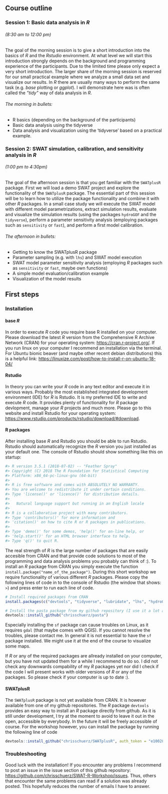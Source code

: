## Course outline

### Session 1: Basic data analysis in *R* 
###### (8:30 am to 12:00 pm)

The goal of the morning session is to give a short introduction into the basics of *R* and the *Rstudio* environment. At what level we will start this introduction strongly depends on the background and programming experience of the participants. Due to the limited time please only expect a very short introduction. The larger share of the morning session is reserved for our small practical example where we analyze a small data set and visualize our results. In *R* there are usually many ways to perform the same task (e.g. *base* plotting or *ggplot*). I will demonstrate here was is often called the *"tidy"* way of data analysis in *R*.

###### The morning in bullets:
- R basics (depending on the background of the participants)
- Basic data analysis using the tidyverse
- Data analysis and visualization using the ‘tidyverse’ based on a practical example.



### Session 2: SWAT simulation, calibration, and sensitivity analysis in *R* 
###### (1:00 pm to 4:30pm)
The goal of the afternoon session is that you get familiar with the `SWATplusR` package. First we will load a demo SWAT project and explore the functionality of the `SWATplusR` package. The essential part of this session will be to learn how to utilize the package functionality and combine it with other *R* packages. In a small case study we will execute the SWAT model with different model parametrizations, extract simulation results, evaluate and visualize the simulation results (using the packages `hydroGOF` and the `tidyverse`), perform a parameter sensitivity analysis (employing packages such as `sensitivity` or `fast`), and perform a first model calibration.

###### The afternoon in bullets:
- Getting to know the SWATplusR package
- Parameter sampling (e.g. with `lhs`) and SWAT model execution
- SWAT model parameter sensitivity analysis (employing *R* packages such as `sensitivity` or `fast`, maybe own functions)
- A simple model evaluation/calibration example
- Visualization of the model results



## First steps
### Installation
#### base *R*
In order to execute *R* code you require base R installed on your computer. Please download the latest *R* version from the Comprehensive R Archive Network (CRAN) for your operating system: https://cran.r-project.org/. 
If you run linux on your computer I recommend an installation via the terminal. For Ubuntu bionic beaver (and maybe other recent debian distributions) this is a helpful link: https://linuxize.com/post/how-to-install-r-on-ubuntu-18-04/

#### Rstudio
In theory you can write your *R* code in any text editor and execute it in various ways. Probably the most established integrated development environment (IDE) for *R* is Rstudio. It is my preferred IDE to write and execute *R* code. It provides plenty of functionality for *R* package devlopment, manage your *R* projects and much more.
Please go to this website and install Rstudio for your operating system: https://www.rstudio.com/products/rstudio/download/#download.

#### R packages
After installing base *R* and Rstudio you should be able to run Rstudio. Rstudio should automatically recognize the *R* version you just installed as your default one. 
The console of Rstudio should show something like this on startup:
``` r
#> R version 3.5.1 (2018-07-02) -- "Feather Spray"
#> Copyright (C) 2018 The R Foundation for Statistical Computing
#> Platform: x86_64-pc-linux-gnu (64-bit)
#> 
#> R is free software and comes with ABSOLUTELY NO WARRANTY.
#> You are welcome to redistribute it under certain conditions.
#> Type 'license()' or 'licence()' for distribution details.
#> 
#>   Natural language support but running in an English locale
#> 
#> R is a collaborative project with many contributors.
#> Type 'contributors()' for more information and
#> 'citation()' on how to cite R or R packages in publications.
#> 
#> Type 'demo()' for some demos, 'help()' for on-line help, or
#> 'help.start()' for an HTML browser interface to help.
#> Type 'q()' to quit R.
```

The real strength of *R* is the large number of packages that are easily accesible from CRAN and that provide code solutions to most of the programming and data analysis problems you probably can think of :). To install an *R* package from CRAN you simply execute the function `install.package("name_of_the_package")`. During this short workshop we require functionality of various different *R* packages. Please copy the following lines of code in to the console of Rstudio (the window that shows: `>`) and press enter to run each line of code.

``` r
# Install required packages from CRAN
install.packages(c("devtools", "tidyverse", "lubridate", "lhs", "hydroGOF", "sensitivity", "fast", "sf"))

# Install the pasta package from my github repository (I use it a lot and will explain why)
devtools::install_github("chrisschuerz/pasta")
```

Especially installing the `sf` package can cause troubles on Linux, as it requires `gdal` (that maybe comes with QGIS). If you cannot resolve the troubles, please contact me. In general it is not essential to have the `sf` package installed. We might use it at the end of the course to visualize some maps.

If *R* or any of the required packages are allready installed on your computer, but you have not updated them for a while I recommend to do so. I did not check any downwards compability of my *R* packages yet nor did I check if the code I will present works with older versions of *R* or any of the packages. So please check if your computer is up to date :). 

#### SWATplusR
The `SWATplusR` package is not yet available from CRAN. It is however available from one of my github repositories. The *R* package `devtools` provides an easy way to install an *R* package directly from github. As it is still under development, I try at the moment to avoid to leave it out in the open, accessible by everybody. In the future it will be freely accessible of course. For the workshop however, you can install the package by running the following line of code

``` r
devtools::install_github("chrisschuerz/SWATplusR", auth_token = "e10028d297e76e4667342fc4a592baa35e198519")
```

### Troubleshooting
Good luck with the installation! If you encounter any problems I recommend to post an issue in the issue section of this github repository: https://github.com/chrisschuerz/SWAT-R-Workshop/issues. Thus, others that encounter the same problems can read if a solution was already posted. This hopefully reduces the number of emails I have to answer.
